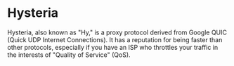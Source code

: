 # Hysteria

Hysteria, also known as "Hy," is a proxy protocol derived from Google QUIC (Quick UDP Internet Connections). It has a reputation for being faster than other protocols, especially if you have an ISP who throttles your traffic in the interests of "Quality of Service" (QoS).
